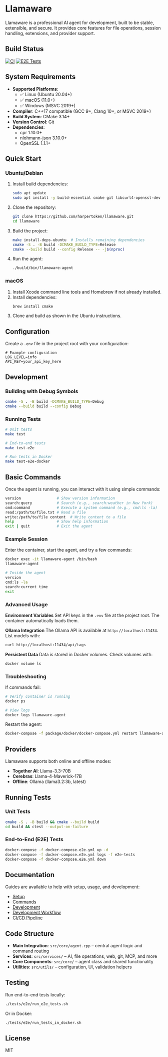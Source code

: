 # Llamaware

Llamaware is a professional AI agent for development, built to be stable, extensible, and secure. It provides core features for file operations, session handling, extensions, and provider support.

## Build Status

[![CI](https://github.com/harpertoken/llamaware/actions/workflows/ci.yml/badge.svg)](https://github.com/harpertoken/llamaware/actions/workflows/ci.yml)
[![E2E Tests](https://github.com/harpertoken/llamaware/actions/workflows/e2e.yml/badge.svg)](https://github.com/harpertoken/llamaware/actions/workflows/e2e.yml)

## System Requirements

- **Supported Platforms**:
  - ✅ Linux (Ubuntu 20.04+)
  - ✅ macOS (11.0+)
  - ✅ Windows (MSVC 2019+)
- **Compiler**: C++17 compatible (GCC 9+, Clang 10+, or MSVC 2019+)
- **Build System**: CMake 3.14+
- **Version Control**: Git
- **Dependencies**:
  - cpr 1.10.0+
  - nlohmann-json 3.10.0+
  - OpenSSL 1.1.1+

## Quick Start

### Ubuntu/Debian

1. Install build dependencies:
   ```bash
   sudo apt update
   sudo apt install -y build-essential cmake git libcurl4-openssl-dev
   ```

2. Clone the repository:
   ```bash
   git clone https://github.com/harpertoken/llamaware.git
   cd llamaware
   ```

3. Build the project:
   ```bash
   make install-deps-ubuntu  # Installs remaining dependencies
   cmake -S . -B build -DCMAKE_BUILD_TYPE=Release
   cmake --build build --config Release -- -j$(nproc)
   ```

4. Run the agent:
   ```bash
   ./build/bin/llamaware-agent
   ```

### macOS

1. Install Xcode command line tools and Homebrew if not already installed.
2. Install dependencies:
   ```bash
   brew install cmake
   ```
3. Clone and build as shown in the Ubuntu instructions.

## Configuration

Create a `.env` file in the project root with your configuration:

```env
# Example configuration
LOG_LEVEL=info
API_KEY=your_api_key_here
```

## Development

### Building with Debug Symbols
```bash
cmake -S . -B build -DCMAKE_BUILD_TYPE=Debug
cmake --build build --config Debug
```

### Running Tests
```bash
# Unit tests
make test

# End-to-end tests
make test-e2e

# Run tests in Docker
make test-e2e-docker
```

## Basic Commands

Once the agent is running, you can interact with it using simple commands:

```bash
version                # Show version information
search:query           # Search (e.g., search:weather in New York)
cmd:command            # Execute a system command (e.g., cmd:ls -la)
read:/path/to/file.txt # Read a file
write:/path/to/file content  # Write content to a file
help                   # Show help information
exit | quit            # Exit the agent
```

### Example Session

Enter the container, start the agent, and try a few commands:

```bash
docker exec -it llamaware-agent /bin/bash
llamaware-agent

# Inside the agent
version
cmd:ls -la
search:current time
exit
```

### Advanced Usage

**Environment Variables**
Set API keys in the `.env` file at the project root. The container automatically loads them.

**Ollama Integration**
The Ollama API is available at `http://localhost:11434`.
List models with:

```bash
curl http://localhost:11434/api/tags
```

**Persistent Data**
Data is stored in Docker volumes. Check volumes with:

```bash
docker volume ls
```

### Troubleshooting

If commands fail:

```bash
# Verify container is running
docker ps

# View logs
docker logs llamaware-agent
```

Restart the agent:

```bash
docker-compose -f package/docker/docker-compose.yml restart llamaware-agent
```

## Providers

Llamaware supports both online and offline modes:

* **Together AI**: Llama-3.3-70B
* **Cerebras**: Llama-4-Maverick-17B
* **Offline**: Ollama (llama3.2:3b, latest)

## Running Tests

### Unit Tests

```bash
cmake -S . -B build && cmake --build build
cd build && ctest --output-on-failure
```

### End-to-End (E2E) Tests

```bash
docker-compose -f docker-compose.e2e.yml up -d
docker-compose -f docker-compose.e2e.yml logs -f e2e-tests
docker-compose -f docker-compose.e2e.yml down
```

## Documentation

Guides are available to help with setup, usage, and development:

* [Setup](docs/SETUP.md)
* [Commands](docs/COMMANDS.md)
* [Development](docs/DEVELOPMENT.md)
* [Development Workflow](docs/DEVELOPMENT-WORKFLOW.md)
* [CI/CD Pipeline](docs/CI-CD.md)

## Code Structure

* **Main Integration**: `src/core/agent.cpp` – central agent logic and command routing
* **Services**: `src/services/` – AI, file operations, web, git, MCP, and more
* **Core Components**: `src/core/` – agent class and shared functionality
* **Utilities**: `src/utils/` – configuration, UI, validation helpers

## Testing

Run end-to-end tests locally:

```bash
./tests/e2e/run_e2e_tests.sh
```

Or in Docker:

```bash
./tests/e2e/run_tests_in_docker.sh
```

## License

MIT
